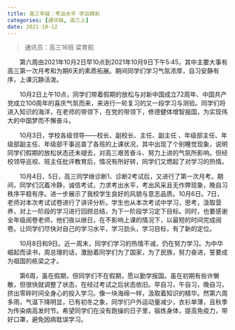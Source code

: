 ```yaml
---
title: 高三年级：考出水平 学出精彩
categories: [通讯稿, 高三上]
date: 2021-10-12
---
```


> 通讯员：高三16班 梁育航

　　第六周由2021年10月2日早10点到2021年10月9日下午5:45，其中主要大事有高三第一次月考和为期6天的素质拓展。期间同学们学习气氛浓厚，自习安静有序，上课沉静活泼。

　　10月2日上午10点，同学们带着假期的放松与对新中国成立72周年、中国共产党成立100周年的喜庆气氛而来，来进行一轮复习的又一段学习与测验。同学们将进入知识的海洋，在老师的带领下，在党的带领下，修德健体增智报国，为实现伟大的中国梦而不懈奋斗。

　　10月3日，学校各级领导——校长、副校长、主任、副主任 、年级部主任、年级部副主任、年级部干事巡查了各班的上课状况，其中出现了个别睡觉现象，说明同学们假期的放松状态还未褪去，对高三艰苦奋斗、努力上进的气氛所影响。但经校领导巡视、班主任批评教育后，情况有所好转，同学们又燃起了对学习的热情。

　　10月4日、5日，高三同学继诊断1、诊断2考试后，又进行了第一次月考。期间，同学们沉着冷静，诚信考试，力求考出水平，考出风采且无作弊现象，晚自习秩序平稳有序。进一步展示了我校学生良好的风貌与意志品质。10月6日。7日，老师对本次考试试卷进行了讲评分析。学生也从本次考试中学习，思考，汲取营养，对上一阶段的学习进行回顾总结，为下一阶段学习定下目标。同时，也要感谢全年级阅卷老师，他们夜以继日，在不影响上课的情况下，以最短的时间完成阅卷。让同学们尽快对自己的学习水平，学习劲头，学习目标，有了新的定位。

　　10月8日和9日。近一周末，同学们学习的热情不减，仍在努力学习。为中华崛起而读书，周总理的话，激励着同学们为了国家，为了民族，努力奋进，誓要成为祖国的栋梁之才。

　　第6周，虽在假期，但同学们不在假期，愿以勤学报国。虽在初期有些许懒散，但很快就调整了状态，在经过考试之后状态依旧。早自习，午自习，晚自习，挤出零碎时间全身心的投入学习。像一块海绵一样，汲取着知识的精华。然第六周多雨，气温下降明显，已有初冬之象，同学们户外运动量减少，衣衫单薄，且秋季为传染病高发时节。希望同学们在没有跑操的日子里，锻炼身体，提高免疫力，带好口罩，避免因病耽误学习。

